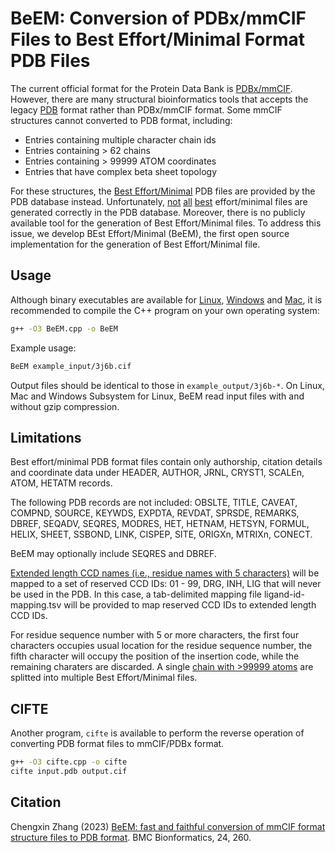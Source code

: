 # BeEM: Conversion of PDBx/mmCIF Files to Best Effort/Minimal Format PDB Files #

The current official format for the Protein Data Bank is [PDBx/mmCIF](https://mmcif.wwpdb.org/). However, there are many structural bioinformatics tools that accepts the legacy [PDB](http://www.wwpdb.org/documentation/file-format-content/format33/v3.3.html) format rather than PDBx/mmCIF format. Some mmCIF structures cannot converted to PDB format, including:

* Entries containing multiple character chain ids
* Entries containing > 62 chains
* Entries containing > 99999 ATOM coordinates
* Entries that have complex beta sheet topology

For these structures, the [Best Effort/Minimal](https://www.rcsb.org/docs/general-help/structures-without-legacy-pdb-format-files) PDB files are provided by the PDB database instead. Unfortunately, [not](https://www.rcsb.org/structure/7NWG) [all](https://www.rcsb.org/structure/7NWH) [best](https://www.rcsb.org/structure/7NWI) effort/minimal files are generated correctly in the PDB database. Moreover, there is no publicly available tool for the generation of Best Effort/Minimal files. To address this issue, we develop BEst Effort/Minimal (BeEM), the first open source implementation for the generation of Best Effort/Minimal file.

## Usage ##
Although binary executables are available for 
[Linux](https://github.com/kad-ecoli/BeEM/releases/download/v1.0.1/BeEM.linux), 
[Windows](https://github.com/kad-ecoli/BeEM/releases/download/v1.0.1/BeEM.windows.exe) and
[Mac](https://github.com/kad-ecoli/BeEM/releases/download/v1.0.1/BeEM.macosx), 
it is recommended to compile the C++ program on your own operating system:
```bash
g++ -O3 BeEM.cpp -o BeEM
```
Example usage:
```bash
BeEM example_input/3j6b.cif
```
Output files should be identical to those in ``example_output/3j6b-*``.
On Linux, Mac and Windows Subsystem for Linux, BeEM read input files with and without gzip compression.

## Limitations ##
Best effort/minimal PDB format files contain only authorship, citation details and coordinate data under HEADER, AUTHOR, JRNL, CRYST1, SCALEn, ATOM, HETATM records.

The following PDB records are not included: OBSLTE, TITLE, CAVEAT, COMPND, SOURCE, KEYWDS, EXPDTA, REVDAT, SPRSDE, REMARKS, DBREF, SEQADV, SEQRES, MODRES, HET, HETNAM, HETSYN, FORMUL, HELIX, SHEET, SSBOND, LINK, CISPEP, SITE, ORIGXn, MTRIXn, CONECT.

BeEM may optionally include SEQRES and DBREF.

[Extended length CCD names (i.e., residue names with 5 characters)](https://www.rcsb.org/news/630fee4cebdf34532a949c34)
will be mapped to a set of reserved CCD IDs: 01 - 99, DRG, INH, LIG that will never be used in the PDB.
In this case, a tab-delimited mapping file ligand-id-mapping.tsv will be provided to map reserved CCD IDs to extended length CCD IDs.

For residue sequence number with 5 or more characters, the first four characters occupies usual location for the residue sequence number, the fifth character will occupy the position of the insertion code, while the remaining charaters are discarded. A single [chain with >99999 atoms](https://www.rcsb.org/structure/4V5X) are splitted into multiple Best Effort/Minimal files.

## CIFTE ##
Another program, ``cifte`` is available to perform the reverse operation of converting PDB format files to mmCIF/PDBx format.
```bash
g++ -O3 cifte.cpp -o cifte
cifte input.pdb output.cif
```

## Citation ##
Chengxin Zhang (2023)
[BeEM: fast and faithful conversion of mmCIF format structure files to PDB format](https://doi.org/10.1186/s12859-023-05388-9).
BMC Bionformatics, 24, 260.
